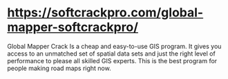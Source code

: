 # https://softcrackpro.com/global-mapper-softcrackpro/
Global Mapper Crack  Is a cheap and easy-to-use GIS program. It gives you access to an unmatched set of spatial data sets and just the right level of performance to please all skilled GIS experts. This is the best program for people making road maps right now. 
